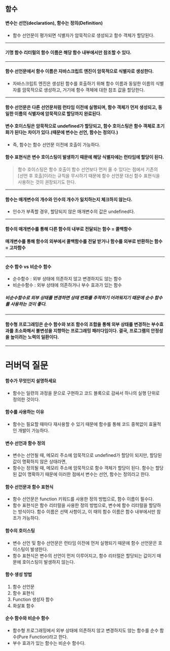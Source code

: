 
## 함수

#### 변수는 선언(declaration), 함수는 정의(Definition)
  - 함수 선언문이 평가되면 식별자가 암묵적으로 생성되고 함수 객체가 할당된다.

---

#### 기명 함수 리터럴의 함수 이름은 해당 함수 내부에서만 참조할 수 있다.

---

#### 함수 선언문에서 함수 이름은 자바스크립트 엔진이 암묵적으로 식별자로 생성한다.
  - 자바스크립트 엔진은 생성된 함수를 호출하기 위해 함수 이름과 동일한 이름의 식별자를 암묵적으로 생성하고, 거기에 함수 객체에 대한 참조 값을 할당한다.

---

#### 함수 선언문은 다른 선언문처럼 런타임 이전에 실행되며, 함수 객체가 먼저 생성되고, 동일한 이름의 식별자에 암묵적으로 할당까지 완료된다.
#### 변수 호이스팅은 암묵적으로 undefined가 할당되고, 함수 호이스팅은 함수 객체로 초기화가 된다는 차이가 있다.(때문에 변수는 선언, 함수는 정의다.)
  - 즉, 함수는 함수 선언문 이전에 호출이 가능하다.

#### 함수 표현식은 변수 호이스팅이 발생하기 때문에 해당 식별자에는 런타임에 할당이 된다.


>함수 호이스팅은 함수 호출이 함수 선언보다 먼저 올 수 있다는 점에서 기존의 [선언 후 호출]이라는 규칙을 무시하기 때문에 함수 선언문 대신 함수 표현식을 사용하는 것이 권장되기도 한다.

---


#### 함수는 매개변수의 개수와 인수의 개수가 일치하는지 체크하지 않는다.
  - 인수가 부족할 경우, 할당되지 않은 매개변수의 값은 undefined다.



----

#### 함수의 매개변수를 통해 다른 함수의 내부로 전달되는 함수 = 콜백함수

#### 매개변수를 통해 함수의 외부에서 콜백함수를 전달 받거나 함수를 외부로 반환하는 함수 = 고차함수


---

#### 순수 함수 vs 비순수 함수
  - 순수함수 : 외부 상태에 의존하지 않고 변경하지도 않는 함수
  - 비순수함수 : 외부 상태에 의존하거나 부수 효과가 있는 함수

##### 비순수함수로 외부 상태를 변경하면 상태 변화를 추적하기 어려워지기 때문에 순수 함수를 사용하는 것이 좋다.

---

#### 함수형 프로그래밍은 순수 함수와 보조 함수의 조합을 통해 외부 상태를 변경하는 부수효과를 초소화해서 불변성을 지향하는 프로그래밍 패러다임이다. 결국, 프로그램의 안정성을 높이려는 노력의 일환이다.




---

# 러버덕 질문


#### 함수가 무엇인지 설명하세요
  - 함수는 일련의 과정을 문으로 구현하고 코드 블록으로 감싸서 하나의 실행 단위로 정의한 것이다.


#### 함수를 사용하는 이유
  - 함수는 필요할 때마다 재사용할 수 있기 때문에 함수를 통해 코드 중복없이 효율적인 개발이 가능하다.


#### 변수 선언과 함수 정의
  - 변수는 선언될 때, 메모리 주소에 암묵적으로 undefined가 할당이 되지만, 할당된 값이 명확하지 않은 상태라면,
  - 함수는 정의될 때, 메모리 주소에 암묵적으로 함수 객체가 할당이 된다. 함수는 할당된 값이 명확하기 때문에 이러한 점에서 변수는 선언, 함수는 정의라고 한다.


#### 함수 선언문과 함수 표현식
  - 함수 선언문은 function 키워드를 사용한 정의 방법으로, 함수 이름이 필수다.
  - 함수 표현식은 함수 리터럴을 사용한 정의 방법으로, 변수에 함수 리터럴을 할당하는 방식이다. 함수 이름은 선택 사항이고, 이 때의 함수 이름은 함수 내부에서만 참조가 가능하다.


#### 함수의 호이스팅
  - 변수 선언 및 함수 선언문은 런타임 이전에 먼저 실행되기 때문에 함수 선언문은 호이스팅이 발생한다.
  - 함수 표현식은 변수의 선언이 먼저 이루어지고, 함수 리터럴은 할당되는 값이기 때문에 호이스팅이 발생하지 않는다.


#### 함수 생성 방법
  1. 함수 선언문
  2. 함수 표현식
  3. Function 생성자 함수
  4. 화살표 함수

#### 순수 함수와 비순수 함수
  - 함수형 프로그래밍에서 외부 상태에 의존하지 않고 변경하지도 않는 함수를 순수 함수(Pure Function)라고 한다.
   - 부수 효과가 있는 함수는 비순수 함수다.
  
  